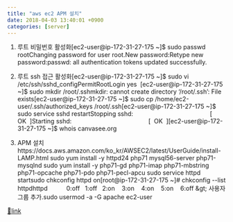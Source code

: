 ```yaml
---
title: "aws ec2 APM 설치"
date: 2018-04-03 13:40:01 +0900
categories: [server]
---
```


1. 루트 비밀번호 활성화[ec2-user@ip-172-31-27-175 ~]$ sudo passwd rootChanging password for user root.New password:Retype new password:passwd: all authentication tokens updated successfully.  
  
2. 루트 ssh 접근 활성화[ec2-user@ip-172-31-27-175 ~]$ sudo vi /etc/ssh/sshd_configPermitRootLogin yes  [ec2-user@ip-172-31-27-175 ~]$ sudo mkdir /root/.sshmkdir: cannot create directory ‘/root/.ssh’: File exists[ec2-user@ip-172-31-27-175 ~]$ sudo cp /home/ec2-user/.ssh/authorized_keys /root/.ssh[ec2-user@ip-172-31-27-175 ~]$ sudo service sshd restartStopping sshd:                                             [  OK  ]Starting sshd:                                             [  OK  ][ec2-user@ip-172-31-27-175 ~]$ whois canvasee.org  &#xD;
3. APM 설치https://docs.aws.amazon.com/ko_kr/AWSEC2/latest/UserGuide/install-LAMP.html  &#xD;
sudo yum install -y httpd24 php71 mysql56-server php71-mysqlnd  &#xD;
sudo yum install -y php71-gd php71-imap php71-mbstring php71-opcache php71-pdo php71-pecl-apcu  &#xD;
  &#xD;
sudo service httpd startsudo chkconfig httpd on[root@ip-172-31-27-175 ~]# chkconfig --list httpdhttpd           0:off   1:off   2:on    3:on    4:on    5:on    6:off  &#xD;
&amp;gt; 사용자 그룹 추가.sudo usermod -a -G apache ec2-user


[🔗link](http://www.mins01.com/mh/tech/read/1150)